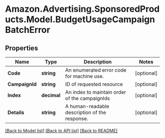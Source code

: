 # Amazon.Advertising.SponsoredProducts.Model.BudgetUsageCampaignBatchError

## Properties

Name | Type | Description | Notes
------------ | ------------- | ------------- | -------------
**Code** | **string** | An enumerated error code for machine use. | [optional] 
**CampaignId** | **string** | ID of requested resource | [optional] 
**Index** | **decimal** | An index to maintain order of the campaignIds | [optional] 
**Details** | **string** | A human-readable description of the response. | [optional] 

[[Back to Model list]](../README.md#documentation-for-models) [[Back to API list]](../README.md#documentation-for-api-endpoints) [[Back to README]](../README.md)

